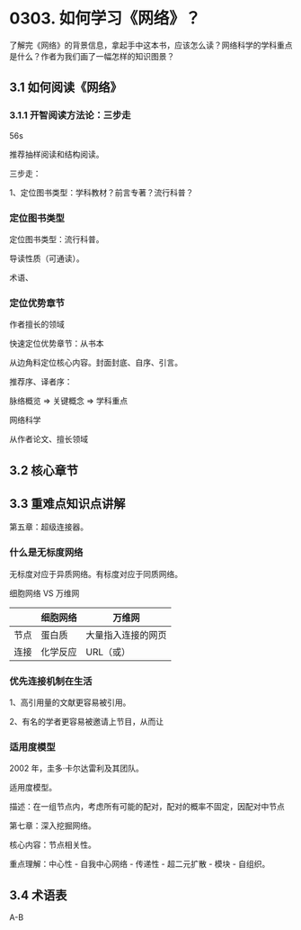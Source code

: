 # 0303. 如何学习《网络》？

了解完《网络》的背景信息，拿起手中这本书，应该怎么读？网络科学的学科重点是什么？作者为我们画了一幅怎样的知识图景？

## 3.1 如何阅读《网络》

### 3.1.1 开智阅读方法论：三步走

56s


推荐抽样阅读和结构阅读。

三步走：

1、定位图书类型：学科教材？前言专著？流行科普？

### 定位图书类型

定位图书类型：流行科普。

导读性质（可通读）。

术语、

### 定位优势章节

作者擅长的领域

快速定位优势章节：从书本

从边角料定位核心内容。封面封底、自序、引言。

推荐序、译者序：

脉络概览 => 关键概念 => 学科重点

网络科学

从作者论文、擅长领域

## 3.2 核心章节

## 3.3 重难点知识点讲解

第五章：超级连接器。

### 什么是无标度网络

无标度对应于异质网络。有标度对应于同质网络。

细胞网络 VS 万维网

| | 细胞网络 | 万维网 |
| --- | --- | ---- |
| 节点 | 蛋白质 | 大量指入连接的网页 |
| 连接 | 化学反应 | URL（或）|

### 优先连接机制在生活

1、高引用量的文献更容易被引用。

2、有名的学者更容易被邀请上节目，从而让

### 适用度模型

2002 年，圭多·卡尔达雷利及其团队。

适用度模型。

描述：在一组节点内，考虑所有可能的配对，配对的概率不固定，因配对中节点

第七章：深入挖掘网络。

核心内容：节点相关性。

重点理解：中心性 - 自我中心网络 - 传递性 - 超二元扩散 - 模块 - 自组织。

## 3.4 术语表

A-B